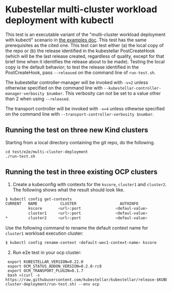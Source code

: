 # Kubestellar multi-cluster workload deployment with kubectl

This test is an executable variant of the "multi-cluster workload deployment with kubectl" scenario in [the examples doc](../../../docs/content/direct/examples.md). This test has the same prerequisites as the cited one. This test can test either (a) the  local copy of the repo or (b) the release identified in the kubestellar PostCreateHook (which will be the last release created, regardless of quality, except for that brief time when it identifies the release about to be made). Testing the local copy is the default behavior; to test the release identified in the PostCreateHook, pass `--released` on the command line of `run-test.sh`.

The kubestellar controller-manager will be invoked with `-v=2` unless otherwise specified on the command line with `--kubestellar-controller-manager-verbosity $number`. This verbosity can not be set to a value other than 2 when using `--released`.

The transport controller will be invoked with `-v=4` unless othewise specified on the command line with `--transport-controller-verbosity $number`.

## Running the test on three new Kind clusters

Starting from a local directory containing the git repo, do the following.

```
cd test/e2e/multi-cluster-deployment
./run-test.sh
```

## Running the test in three existing OCP clusters


1. Create a kubeconfig with contexts for the `kscore`, `cluster1` and `cluster2`. The following shows what the result should look like.

```bash
$ kubectl config get-contexts
CURRENT   NAME          CLUSTER                   AUTHINFO               NAMESPACE
          kscore       <url>:port               <defaul-value>            default
          cluster1     <url>:port               <defaul-value>            default
*         cluster2     <url>:port               <defaul-value>            default
```

Use the following command to rename the default context name for `cluster1` workload execution cluster:

```bash 
$ kubectl config rename-context <default-wec1-context-name> kscore
```

2. Run e2e test in your ocp cluster:

```
 export KUBESTELLAR_VERSION=0.22.0
 export OCM_STATUS_ADDON_VERSION=0.2.0-rc8
 export OCM_TRANSPORT_PLUGIN=0.1.7
 bash <(curl -s https://raw.githubusercontent.com/kubestellar/kubestellar/release-$KUBESTELLAR_VERSION/test/e2e/multi-cluster-deployment/run-test.sh) --env ocp
```
